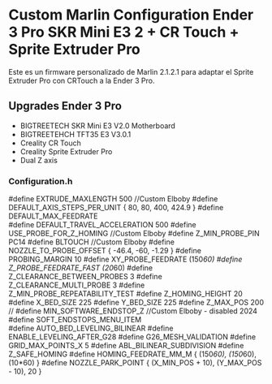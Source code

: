 # Custom Marlin Configuration Ender 3 Pro SKR Mini E3 2 + CR Touch + Sprite Extruder Pro
Este es un firmware personalizado de Marlin 2.1.2.1 para adaptar el Sprite Extruder Pro con CRTouch a la Ender 3 Pro.
## Upgrades Ender 3 Pro
* BIGTREETECH SKR Mini E3 V2.0 Motherboard
* BIGTREETEHCH TFT35 E3 V3.0.1
* Creality CR Touch
* Creality Sprite Extruder Pro
* Dual Z axis
### Configuration.h
#define EXTRUDE_MAXLENGTH 500 //Custom Elboby
#define DEFAULT_AXIS_STEPS_PER_UNIT   { 80, 80, 400, 424.9 }
#define DEFAULT_MAX_FEEDRATE   
#define DEFAULT_TRAVEL_ACCELERATION    500
#define USE_PROBE_FOR_Z_HOMING //Custom Elboby
#define Z_MIN_PROBE_PIN PC14
#define BLTOUCH //Custom Elboby
#define NOZZLE_TO_PROBE_OFFSET { -46.4, -60, -1.29 }
#define PROBING_MARGIN 10 
#define XY_PROBE_FEEDRATE (150*60)
#define Z_PROBE_FEEDRATE_FAST (20*60)
#define Z_CLEARANCE_BETWEEN_PROBES  3 
#define Z_CLEARANCE_MULTI_PROBE     3 
#define Z_MIN_PROBE_REPEATABILITY_TEST
#define Z_HOMING_HEIGHT  20 
#define X_BED_SIZE 225 
#define Y_BED_SIZE 225 
#define Z_MAX_POS 200 
//  #define MIN_SOFTWARE_ENDSTOP_Z //Custom Elboby - disabled 2024
#define SOFT_ENDSTOPS_MENU_ITEM  
#define AUTO_BED_LEVELING_BILINEAR
#define ENABLE_LEVELING_AFTER_G28
#define G26_MESH_VALIDATION
#define GRID_MAX_POINTS_X 5
#define ABL_BILINEAR_SUBDIVISION
#define Z_SAFE_HOMING
#define HOMING_FEEDRATE_MM_M { (150*60), (150*60), (10*60) }
#define NOZZLE_PARK_POINT { (X_MIN_POS + 10), (Y_MAX_POS - 10), 20 }
